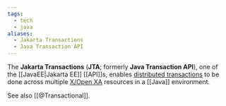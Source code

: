 ```yaml
---
tags:
  - tech
  - java
aliases:
  - Jakarta Transactions
  - Java Transaction API
---
```

The **Jakarta Transactions** (**JTA**; formerly **Java Transaction API**), one of the [[JavaEE|Jakarta EE]] [[API]]s, enables [distributed transactions](https://en.wikipedia.org/wiki/Distributed_transaction "Distributed transaction") to be done across multiple [X/Open XA](https://en.wikipedia.org/wiki/X/Open_XA "X/Open XA") resources in a [[Java]] environment.

See also [[@Transactional]].